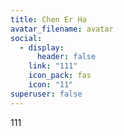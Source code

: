 ```yaml
---
title: Chen Er Ha
avatar_filename: avatar
social:
  - display:
      header: false
    link: "111"
    icon_pack: fas
    icon: "11"
superuser: false
---
```

111